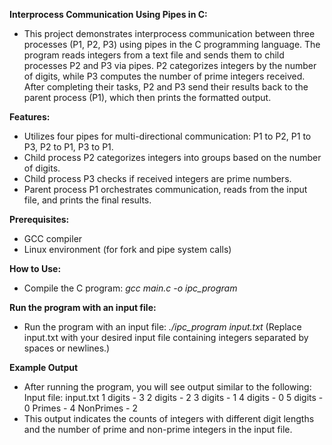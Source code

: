 
**Interprocess Communication Using Pipes in C:**
- This project demonstrates interprocess communication between three processes (P1, P2, P3) using pipes in the C programming language. The program reads integers from a text file and sends them to child processes P2 and P3 via pipes. P2 categorizes integers by the number of digits, while P3 computes the number of prime integers received. After completing their tasks, P2 and P3 send their results back to the parent process (P1), which then prints the formatted output.

**Features:**
- Utilizes four pipes for multi-directional communication: P1 to P2, P1 to P3, P2 to P1, P3 to P1.
- Child process P2 categorizes integers into groups based on the number of digits.
- Child process P3 checks if received integers are prime numbers.
- Parent process P1 orchestrates communication, reads from the input file, and prints the final results.

**Prerequisites:**
- GCC compiler
- Linux environment (for fork and pipe system calls)

**How to Use:**
- Compile the C program: _gcc main.c -o ipc_program_

**Run the program with an input file:**
- Run the program with an input file: _./ipc_program input.txt_ (Replace input.txt with your desired input file containing integers separated by spaces or newlines.)

**Example Output**
- After running the program, you will see output similar to the following:
Input file: input.txt
1 digits - 3
2 digits - 2
3 digits - 1
4 digits - 0
5 digits - 0
Primes - 4
NonPrimes - 2
- This output indicates the counts of integers with different digit lengths and the number of prime and non-prime integers in the input file.
